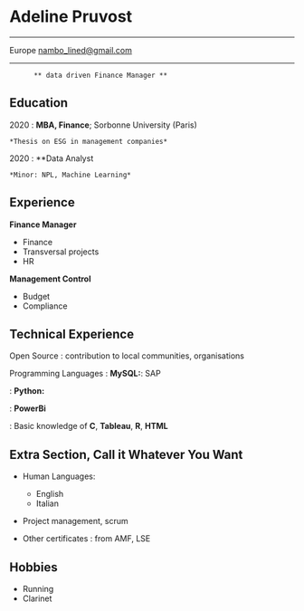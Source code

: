 Adeline Pruvost
============

-------------------     ----------------------------
Europe                         nambo_lined@gmail.com
                                   
-------------------     ----------------------------

          ** data driven Finance Manager **

Education
---------

2020 
:   **MBA, Finance**; Sorbonne University (Paris)

    *Thesis on ESG in management companies*

2020
:   **Data Analyst

    *Minor: NPL, Machine Learning*

Experience
----------

**Finance Manager**

* Finance
* Transversal projects
* HR

**Management Control**

* Budget
* Compliance

Technical Experience
--------------------

Open Source
:   contribution to local communities, organisations

Programming Languages
:   **MySQL:**: SAP 

:   **Python:**  

:   **PowerBi** 
  
:   Basic knowledge of **C**, **Tableau**, **R**, **HTML**

[ref]: https://github.com/githubuser/superlongprojectname

Extra Section, Call it Whatever You Want
----------------------------------------

* Human Languages:

     * English 
     * Italian
     
* Project management, scrum
* Other certificates : from AMF, LSE

Hobbies
----------

* Running
* Clarinet
